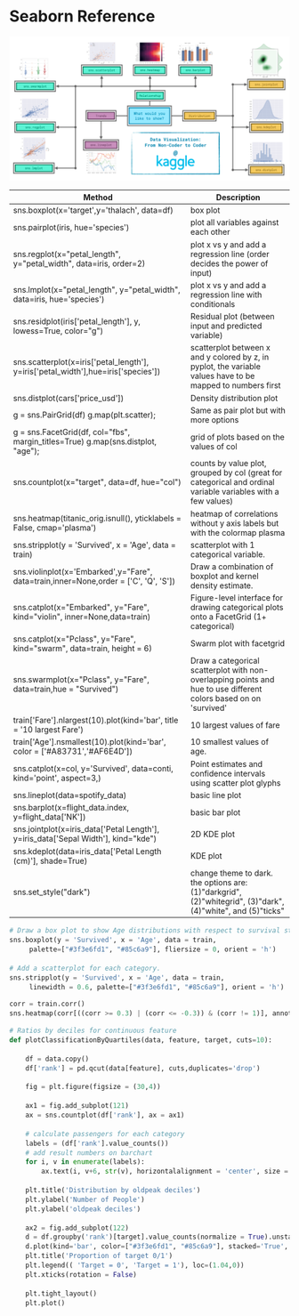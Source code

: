 # Seaborn Reference

![SNS plots classification and usage](images/sns_plots_classification.png)

| Method                                                                               | Description                                                                                                       |
| ------------------------------------------------------------------------------------ | ----------------------------------------------------------------------------------------------------------------- |
| sns.boxplot(x='target',y='thalach', data=df)                                         | box plot                                                                                                          |
| sns.pairplot(iris, hue='species')                                                    | plot all variables against each other                                                                             |
| sns.regplot(x="petal_length", y="petal_width", data=iris, order=2)                   | plot x vs y and add a regression line (order decides the power of input)                                          |
| sns.lmplot(x="petal_length", y="petal_width", data=iris, hue='species')              | plot x vs y and add a regression line with conditionals                                                           |
| sns.residplot(iris['petal_length'], y, lowess=True, color="g")                       | Residual plot (between input and predicted variable)                                                              |
| sns.scatterplot(x=iris['petal_length'], y=iris['petal_width'],hue=iris['species'])   | scatterplot between x and y colored by z, in pyplot, the variable values have to be mapped to numbers first       |
| sns.distplot(cars['price_usd'])                                                      | Density distribution plot                                                                                         |
| g = sns.PairGrid(df) g.map(plt.scatter);                                             | Same as pair plot but with more options                                                                           |
| g = sns.FacetGrid(df, col="fbs", margin_titles=True) g.map(sns.distplot, "age");     | grid of plots based on the values of col                                                                          |
| sns.countplot(x="target", data=df, hue="col")                                        | counts by value plot, grouped by col (great for categorical and ordinal variable variables with a few values)     |
| sns.heatmap(titanic_orig.isnull(), yticklabels = False, cmap='plasma')               | heatmap of correlations without y axis labels but with the colormap plasma                                        |
| sns.stripplot(y = 'Survived', x = 'Age', data = train)                               | scatterplot with 1 categorical variable.                                                                          |
| sns.violinplot(x='Embarked',y="Fare", data=train,inner=None,order = ['C', 'Q', 'S']) | Draw a combination of boxplot and kernel density estimate.                                                        |
| sns.catplot(x="Embarked", y="Fare", kind="violin", inner=None,data=train)            | Figure-level interface for drawing categorical plots onto a FacetGrid (1+ categorical)                            |
| sns.catplot(x="Pclass", y="Fare", kind="swarm", data=train, height = 6)              | Swarm plot with facetgrid                                                                                         |
| sns.swarmplot(x="Pclass", y="Fare", data=train,hue = "Survived")                     | Draw a categorical scatterplot with non-overlapping points and hue to use different colors based on on 'survived' |
| train['Fare'].nlargest(10).plot(kind='bar', title = '10 largest Fare')               | 10 largest values of fare                                                                                         |
| train['Age'].nsmallest(10).plot(kind='bar', color = ['#A83731','#AF6E4D'])           | 10 smallest values of age.                                                                                        |
| sns.catplot(x=col, y='Survived', data=conti, kind='point', aspect=3,)                | Point estimates and confidence intervals using scatter plot glyphs                                                |
| sns.lineplot(data=spotify_data)                                                      | basic line plot                                                                                                   |
| sns.barplot(x=flight_data.index, y=flight_data['NK'])                                | basic bar plot                                                                                                    |
| sns.jointplot(x=iris_data['Petal Length'], y=iris_data['Sepal Width'], kind="kde")   | 2D KDE plot                                                                                                       |
| sns.kdeplot(data=iris_data['Petal Length (cm)'], shade=True)                         | KDE plot                                                                                                          |
| sns.set_style("dark")                                                                | change theme to dark. the options are: (1)"darkgrid", (2)"whitegrid", (3)"dark", (4)"white", and (5)"ticks"       |

```python
# Draw a box plot to show Age distributions with respect to survival status.
sns.boxplot(y = 'Survived', x = 'Age', data = train,
     palette=["#3f3e6fd1", "#85c6a9"], fliersize = 0, orient = 'h')

# Add a scatterplot for each category.
sns.stripplot(y = 'Survived', x = 'Age', data = train,
     linewidth = 0.6, palette=["#3f3e6fd1", "#85c6a9"], orient = 'h')
```

```python
corr = train.corr()
sns.heatmap(corr[((corr >= 0.3) | (corr <= -0.3)) & (corr != 1)], annot=True, linewidths=.5, fmt= '.2f')
```

```python
# Ratios by deciles for continuous feature
def plotClassificationByQuartiles(data, feature, target, cuts=10):

    df = data.copy()
    df['rank'] = pd.qcut(data[feature], cuts,duplicates='drop')

    fig = plt.figure(figsize = (30,4))

    ax1 = fig.add_subplot(121)
    ax = sns.countplot(df['rank'], ax = ax1)

    # calculate passengers for each category
    labels = (df['rank'].value_counts())
    # add result numbers on barchart
    for i, v in enumerate(labels):
        ax.text(i, v+6, str(v), horizontalalignment = 'center', size = 10, color = 'black')

    plt.title('Distribution by oldpeak deciles')
    plt.ylabel('Number of People')
    plt.ylabel('oldpeak deciles')

    ax2 = fig.add_subplot(122)
    d = df.groupby('rank')[target].value_counts(normalize = True).unstack()
    d.plot(kind='bar', color=["#3f3e6fd1", "#85c6a9"], stacked='True', ax = ax2)
    plt.title('Proportion of target 0/1')
    plt.legend(( 'Target = 0', 'Target = 1'), loc=(1.04,0))
    plt.xticks(rotation = False)

    plt.tight_layout()
    plt.plot()
```
